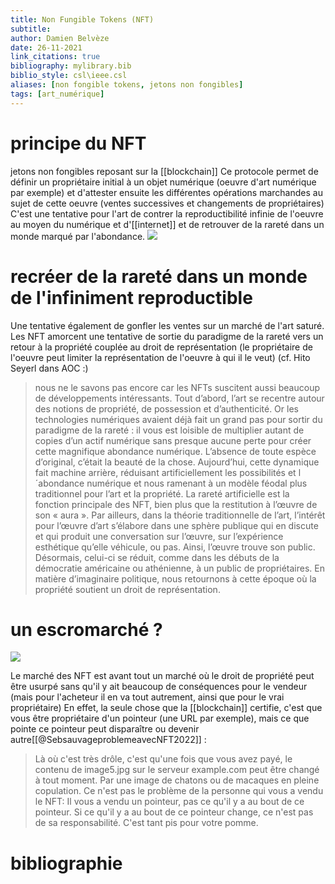 ```yaml
---
title: Non Fungible Tokens (NFT)
subtitle:
author: Damien Belvèze
date: 26-11-2021
link_citations: true
bibliography: mylibrary.bib
biblio_style: csl\ieee.csl
aliases: [non fongible tokens, jetons non fongibles]
tags: [art_numérique]
---
```


# principe du NFT

jetons non fongibles reposant sur la [[blockchain]]
Ce protocole permet de définir un propriétaire initial à un objet numérique (oeuvre d'art numérique par exemple) et d'attester ensuite les différentes opérations marchandes au sujet de cette oeuvre (ventes successives et changements de propriétaires)
C'est une tentative pour l'art de contrer la reproductibilité infinie de l'oeuvre au moyen du numérique et d'[[internet]] et de retrouver de la rareté dans un monde marqué par l'abondance.
![](NFT_tokens.png)


# recréer de la rareté dans un monde de l'infiniment reproductible

Une tentative également de gonfler les ventes sur un marché de l'art saturé.
Les NFT amorcent une tentative de sortie du paradigme de la rareté vers un retour à la propriété couplée au droit de représentation (le propriétaire de l'oeuvre peut limiter la représentation de l'oeuvre à qui il le veut) (cf. Hito Seyerl dans AOC :)

>nous ne le savons pas encore car les NFTs suscitent aussi beaucoup de développements intéressants. Tout d’abord, l’art se recentre autour des notions de propriété, de possession et d’authenticité. Or les technologies numériques avaient déjà fait un grand pas pour sortir du paradigme de la rareté : il vous est loisible de multiplier autant de copies d’un actif numérique sans presque aucune perte pour créer cette magnifique abondance numérique. L’absence de toute espèce d’original, c’était la beauté de la chose. Aujourd’hui, cette dynamique fait machine arrière, réduisant artificiellement les possibilités et l´abondance numérique et nous ramenant à un modèle féodal plus traditionnel pour l’art et la propriété. La rareté artificielle est la fonction principale des NFT, bien plus que la restitution à l’œuvre de son « aura ». Par ailleurs, dans la théorie traditionnelle de l’art, l’intérêt pour l’œuvre d’art s’élabore dans une sphère publique qui en discute et qui produit une conversation sur l’œuvre, sur l’expérience esthétique qu’elle véhicule, ou pas. Ainsi, l’œuvre trouve son public. Désormais, celui-ci se réduit, comme dans les débuts de la démocratie américaine ou athénienne, à un public de propriétaires. En matière d’imaginaire politique, nous retournons à cette époque où la propriété soutient un droit de représentation.

# un escromarché ?

![](NFT2.png)

Le marché des NFT est avant tout un marché où le droit de propriété peut être usurpé sans qu'il y ait beaucoup de conséquences pour le vendeur (mais pour l'acheteur il en va tout autrement, ainsi que pour le vrai propriétaire)
En effet, la seule chose que la [[blockchain]] certifie, c'est que vous être propriétaire d'un pointeur (une URL par exemple), mais ce que pointe ce pointeur peut disparaître ou devenir autre[[@SebsauvageproblemeavecNFT2022]] : 

>Là où c'est très drôle, c'est qu'une fois que vous avez payé, le contenu de image5.jpg sur le serveur example.com peut être changé à tout moment. Par une image de chatons ou de macaques en pleine copulation. Ce n'est pas le problème de la personne qui vous a vendu le NFT: Il vous a vendu un pointeur, pas ce qu'il y a au bout de ce pointeur. Si ce qu'il y a au bout de ce pointeur change, ce n'est pas de sa responsabilité. C'est tant pis pour votre pomme. 





# bibliographie

